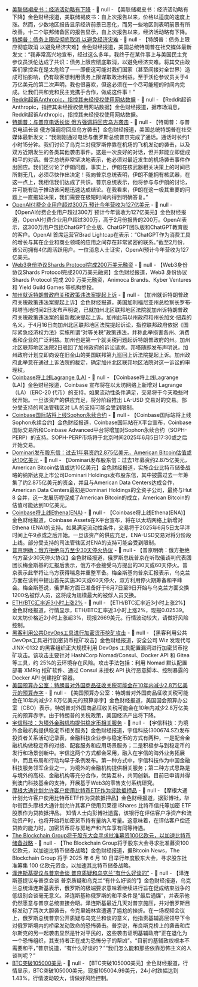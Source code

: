 - [美联储褐皮书：经济活动略有下降]() - 📰 null - 【美联储褐皮书：经济活动略有下降】金色财经报道，美联储褐皮书：自上次报告以来，价格以适度的速度上涨。然而，少数地区报告显示经济前景已恶化，而另一些地区则表明前景有所改善。十二个联邦储备区的报告显示，自上次报告以来，经济活动略有下降。
- [特朗普：债务上限应彻底取消 以避免经济灾难](https://flash.jin10.com/detail/20250605012714602800) - 📰 null - 【特朗普：债务上限应彻底取消 以避免经济灾难】金色财经报道，美国总统特朗普在社交媒体最新发文：“我非常高兴地宣布，经过这么多年，我终于在某件事上与美国民主党参议员沃伦达成了共识：债务上限应彻底取消，以避免经济灾难。将其交由政客们掌控实在是太危险了——即便这可能对我们国家（甚至间接对全世界）造成可怕影响，仍有政客想利用债务上限谋取政治利益。至于沃伦参议员关于4万亿美元的第二次声明，我也很喜欢，但这必须在一个尽可能短的时间内完成。让我们共和党和民主党携手合作，做成这件事！”
- [Reddit起诉Anthropic，指控其未经授权使用网站数据](https://flash.jin10.com/detail/20250605013925018800) - 📰 null - 【Reddit起诉Anthropic，指控其未经授权使用网站数据】金色财经报道，据市场消息，Reddit起诉Anthropic，指控其未经授权使用网站数据。
- [特朗普：与普京电话长谈 俄方强调将回应乌方袭击](https://flash.jin10.com/detail/20250605004435627800) - 📰 null - 【特朗普：与普京电话长谈 俄方强调将回应乌方袭击】金色财经报道，美国总统特朗普在社交媒体最新发文：“我刚刚通过电话与俄罗斯总统普京完成了通话。通话时长约1小时15分钟。我们讨论了乌克兰对俄罗斯停靠在机场的飞机发动的袭击，以及双方近期发生的各类其他袭击事件。这是一次良好的对话，但并非能立即促成和平的对话。普京总统非常坚决地表示，他必须对最近发生的机场袭击事件作出回应。我们还讨论了伊朗问题，事实上，伊朗在核武器相关决策上的时间已所剩无几，必须尽快作出决定！我向普京总统表明，伊朗不能拥有核武器，在这一点上，我相信我们达成了共识。普京总统表示，他将参与与伊朗的讨论，并可能有助于推动该问题迅速达成结论。在我看来，伊朗在这一极其重要的问题上一直拖延决策，我们需要在极短时间内得到明确答复。”
- [OpenAI付费企业用户超过300万 预计今年营收为127亿美元](https://flash.jin10.com/detail/20250605010632088800) - 📰 null - 【OpenAI付费企业用户超过300万 预计今年营收为127亿美元】金色财经报道，OpenAI付费企业用户超过300万，高于2月份报告的200万。OpenAI表示，这300万用户包括ChatGPT企业版、ChatGPT团队版和ChatGPT教育版的客户。OpenAI 首席运营官Brad Lightcap在表示：“ChatGPT作为消费工具的增长与其在企业和商业领域的应用之间存在非常紧密的联系。”截至2月份，该公司拥有4亿周活跃用户。一位消息人士证实，OpenAI预计今年营收为127亿美元。
- [Web3身份协议Shards Protocol完成200万美元融资](https://crypto.news/shards-protocol-lands-2m-from-animoca-ygg-to-grow-web3-identity-layer/) - 📰 null - 【Web3身份协议Shards Protocol完成200万美元融资】金色财经报道，Web3 身份协议 Shards Protocol 完成 200 万美元融资，Animoca Brands、Kyber Ventures 和 Yield Guild Games 等机构参投。
- [加州就诉特朗普政府关税政策违法案提起上诉](https://flash.jin10.com/detail/20250605003046300800) - 📰 null - 【加州就诉特朗普政府关税政策违法案提起上诉】金色财经报道，美国加利福尼亚州总检察长罗布·邦塔当地时间2日发布声明说，已就加州北区联邦地区法院就加州诉特朗普政府关税政策违法案的最新裁决提起上诉。加州此前以州政府和州长加文·纽森的名义，于4月16日向加州北区联邦地区法院提起诉讼，指控联邦政府依据《国际紧急经济权力法》实施所谓“对等关税”政策违法，并称此举损害各州、消费者和企业的广泛利益。加州也是第一个就关税问题起诉特朗普政府的州。加州北区联邦地区法院2日驳回了加州政府的诉讼请求。邦塔随即发布声明说，加州政府计划立即向设在旧金山的美国联邦第九巡回上诉法院提起上诉。加州政府此举意在通过上诉法院的裁定，确定加州北区联邦地区法院对这一诉讼的审理权。
- [Coinbase将上线Lagrange (LA)](https://x.com/CoinbaseAssets/status/1930303844841365730) - 📰 null - 【Coinbase将上线Lagrange (LA)】金色财经报道，Coinbase 宣布将在以太坊网络上新增对 Lagrange （LA）（ERC-20 代币）的支持。如果流动性条件满足，交易将于今天晚些时候开始。一旦该资产的供应充足，将分阶段推出 LA-USD 交易对的交易。部分受支持的司法管辖区对 LA 的支持可能会受到限制。
- [Coinbase国际站将上线Sophon永续合约](https://x.com/CoinbaseIntExch/status/1930293502283317470) - 📰 null - 【Coinbase国际站将上线Sophon永续合约】金色财经报道，Coinbase国际站在X平台宣布，Coinbase国际交易所和Coinbase Advanced平台将增加对Sophon永续合约（SOPH-PERP）的支持。SOPH-PERP市场将于北京时间2025年6月5日17:30或之后开始交易。
- [Dominari发布股东信：过去1年募资约2.875亿美元，American Bitcoin估值或达10亿美元](https://www.prnewswire.com/news-releases/dominari-holdings-issues-letter-to-shareholders-302472480.html) - 📰 null - 【Dominari发布股东信：过去1年募资约2.875亿美元，American Bitcoin估值或达10亿美元】金色财经报道，实施企业比特币储备战略的纳斯达克上市公司Dominari Holdings发布股东信，其中披露过去一年筹集了约2.875亿美元的资金，并且与American Data Centers达成合作，American Data Centers最初是Dominari Holdings的全资子公司，最终与Hut 8 合并，这一发展历程促成了American Bitcoin的成立，American Bitcoin的估值可能达到10亿美元。
- [Coinbase将上线Ethena(ENA)](https://x.com/CoinbaseAssets/status/1930294664935973030) - 📰 null - 【Coinbase将上线Ethena(ENA)】金色财经报道，Coinbase Assets在X平台宣布，将在以太坊网络上新增对Ethena (ENA)的支持。如果满足流动性条件，交易将于2025年6月5日太平洋时间上午9点或之后开始。一旦该资产的供应充足，ENA-USD交易对将分阶段上线。部分受支持的司法管辖区对ENA的支持可能会受到限制。
- [普京明确：俄方拒绝乌方至少30天停火协议](https://www.cls.cn/detail/2048977) - 📰 null - 【普京明确：俄方拒绝乌方至少30天停火协议】金色财经报道，俄罗斯总统普京在听取俄谈判代表团团长梅金斯基的汇报后表示，俄方不会接受乌方提出的30天或60天停火。普京表示此举将让乌方获得喘息并重整军备。梅金斯基向普京汇报表示，乌克兰方面在谈判中提出首先实施30天或60天停火，双方利用停火期筹备和平峰会。梅金斯基说，俄罗斯方面已准备好于6月7日至9日开始与乌克兰方面交换1200名被俘人员，这将成为规模最大的被俘人员交换。
- [ETH/BTC汇率近3小时上涨2%]() - 📰 null - 【ETH/BTC汇率近3小时上涨2%】金色财经报道，行情显示，ETH/BTC汇率近3小时上涨2%，现报0.02539。以太坊价格近2小时上涨超3%，现报2669美元。行情波动较大，请做好风险控制。
- [黑客利用公共DevOps工具进行加密货币挖矿攻击](https://www.theregister.com/2025/06/03/illicit_miners_hashicorp_tools/?td=rt-3a) - 📰 null - 【黑客利用公共DevOps工具进行加密货币挖矿攻击】金色财经报道，安全公司 Wiz 发现代号 JINX-0132 的黑客组织正大规模利用 DevOps 工具配置漏洞进行加密货币挖矿攻击。该攻击主要针对 HashiCorp Nomad/Consul、Docker API 和 Gitea 等工具，约 25%的云环境存在风险。攻击手法包括：利用 Nomad 默认配置部署 XMRig 挖矿软件、通过 Consul 未授权 API 执行恶意脚本、控制暴露的 Docker API 创建挖矿容器。
- [美国预算办公室：特朗普对外国商品征收关税可能会在10年内减少2.8万亿美元的预算赤字](https://flash.jin10.com/detail/20250604233756340800) - 📰 null - 【美国预算办公室：特朗普对外国商品征收关税可能会在10年内减少2.8万亿美元的预算赤字】金色财经报道，美国国会预算办公室（CBO）表示，特朗普对外国商品征收关税可能会在10年内减少2.8万亿美元的预算赤字。由于特朗普的关税政策，美国经济产出将下降。
- [宇信科技：为境外金融机构提供稳定币相关服务](https://www.cls.cn/detail/2048978) - 📰 null - 【宇信科技：为境外金融机构提供稳定币相关服务】金色财经报道，宇信科技(300674.SZ)发布投资者关系活动记录表，金融科技企业参与稳定币的方式有两种，一是配合金融机构做稳定币的对接、配套服务和应用场景服务；二是积极参与到稳定币的发行和场景创新中。宇信这两个方式都会采用，融入在宇信的海外业务拓展中，而且布局和行动均早于条例发布。第一种方式中，宇信科技作为中国金融科技服务领军企业之一，为境外的金融机构提供相关服务；第二种方式思路是与境外的高校、金融机构等充分合作，优势互补，共同创新。目前已申请并得到澳门科技基金的支持，开展基于Web3的零售支付系统研究。
- [摩根大通计划允许客户使用比特币ETF作为贷款抵押品](https://decrypt.co/323658/jpmorgan-to-allow-blackrock-bitcoin-etf-shares-as-loan-collateral-bloomberg) - 📰 null - 【摩根大通计划允许客户使用比特币ETF作为贷款抵押品】金色财经报道，据彭博社，华尔街巨头摩根大通计划允许其客户使用贝莱德 iShares 比特币信托等加密 ETF 股票作为贷款抵押品。 
知情人士向彭博社透露，该银行在评估客户净资产和流动资产时，也将开始将加密货币持有量纳入考量。这意味着，在评估客户偿还贷款的能力时，加密货币将与房地产和汽车享有同等待遇。
- [The Blockchain Group将于股东大会寻求批准募资100亿欧元，以加速比特币储备战略](https://x.com/BitcoinNewsCom/status/1930278874253865401) - 📰 null - 【The Blockchain Group将于股东大会寻求批准募资100亿欧元，以加速比特币储备战略】金色财经报道，据Bitcoin News，The Blockchain Group 将于 2025 年 6 月 10 日举行年度股东大会，寻求股东批准筹集 100 亿欧元资金，以加速其比特币储备战略。
- [泽连斯基提议与普京会谈 普京质疑和乌克兰“有什么好谈的”](https://flash.jin10.com/detail/20250604230730470800) - 📰 null - 【泽连斯基提议与普京会谈 普京质疑和乌克兰“有什么好谈的”】金色财经报道，乌克兰总统泽连斯基表示，俄罗斯的极端要求意味着继续进行旨在促成结束战争的低级别会谈毫无意义。泽连斯基称俄罗斯的和平条件是“最后通牒”，并表示他仍然愿意与普京总统直接会晤。泽连斯基最近几天对普京施压，并对俄罗斯目标发动了两次大胆袭击，令克里姆林宫遭遇了尴尬的挫折。在一场视频会议上，俄罗斯总统普京公开质疑与乌克兰和谈的意义，他指责基辅高层领导下令对俄罗斯境内的桥梁发动致命的恐怖袭击。普京说，布良斯克桥上的袭击和库尔斯克的另一起袭击显然是针对平民的，这些袭击证明基辅政府“正在退化为一个恐怖组织，其支持者正在成为恐怖分子的帮凶”。“目前的基辅政权根本不需要和平，”普京说道，“有什么好谈的？”“我们怎么能和那些依靠恐怖主义的人谈判呢？”
- [BTC突破105000美元]() - 📰 null - 【BTC突破105000美元】金色财经报道，行情显示，BTC突破105000美元，现报105004.99美元，24小时跌幅达到1.43%，行情波动较大，请做好风险控制。
